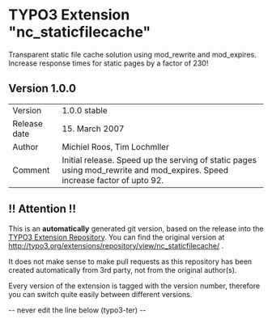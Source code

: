 # TYPO3 Extension "nc_staticfilecache"
Transparent static file cache solution using mod_rewrite and mod_expires. Increase response times for static pages by a factor of 230!

## Version 1.0.0




<table>
	<tr><td>Version</td><td>1.0.0 stable</td></tr>
	<tr><td>Release date</td><td>15. March 2007</td></tr>
	<tr><td>Author</td><td>Michiel Roos, Tim Lochmller</td></tr>
	<tr><td>Comment</td><td>Initial release. Speed up the serving of static pages using mod_rewrite and mod_expires. Speed increase factor of upto 92.</td></tr>
</table>

## !! Attention !!
This is an **automatically** generated git version, based on the release into the [TYPO3 Extension Repository](http://www.typo3.org/extensions/).
You can find the original version at http://typo3.org/extensions/repository/view/nc_staticfilecache/ .

It does not make sense to make pull requests as this repository has been created automatically from 3rd party, not from the original author(s).

Every version of the extension is tagged with the version number, therefore you can switch quite easily between different versions.


-- never edit the line below (typo3-ter) --